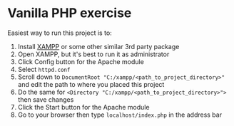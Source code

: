 # Vanilla PHP exercise
Easiest way to run this project is to:
1. Install [XAMPP](https://www.apachefriends.org/download.html) or some other similar 3rd party package
2. Open XAMPP, but it's best to run it as administrator
3. Click Config button for the Apache module
4. Select `httpd.conf`
5. Scroll down to `DocumentRoot "C:/xampp/<path_to_project_directory>"` and edit the path to where you placed this project
6. Do the same for `<Directory "C:/xampp/<path_to_project_directory>">` then save changes
7. Click the Start button for the Apache module
8. Go to your browser then type `localhost/index.php` in the address bar
